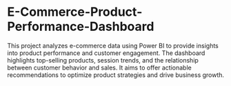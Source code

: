 # E-Commerce-Product-Performance-Dashboard
This project analyzes e-commerce data using Power BI to provide insights into product performance and customer engagement. The dashboard highlights top-selling products, session trends, and the relationship between customer behavior and sales. It aims to offer actionable recommendations to optimize product strategies and drive business growth.
